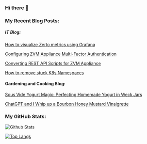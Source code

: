 ### Hi there 👋

<!--
**recklessop/recklessop** is a ✨ _special_ ✨ repository because its `README.md` (this file) appears on your GitHub profile.

Here are some ideas to get you started:

- 🔭 I’m currently working on ...
- 🌱 I’m currently learning ...
- 👯 I’m looking to collaborate on ...
- 🤔 I’m looking for help with ...
- 💬 Ask me about ...
- 📫 How to reach me: ...
- 😄 Pronouns: ...
- ⚡ Fun fact: ...
-->

### My Recent Blog Posts:
##### IT Blog:

[How to visualize Zerto metrics using Grafana](https://www.jpaul.me/2023/04/how-to-visualize-zerto-using-grafna/)

[Configuring ZVM Appliance Multi-Factor Authentication](https://www.jpaul.me/2023/04/zvm-appliance-multi-factor-auth/)

[Converting REST API Scripts for ZVM Appliance](https://www.jpaul.me/2023/04/converting-rest-api-scripts-for-zvm-appliance/)

[How to remove stuck K8s Namespaces](https://www.jpaul.me/2023/01/how-to-remove-stuck-k8s-namespaces/)


#### Gardening and Cooking Blog:

[Sous Vide Yogurt Magic: Perfecting Homemade Yogurt in Weck Jars](https://leaf2lid.com/recipes/sous-vide-yogurt-magic-perfecting-homemade-yogurt-in-weck-jars/)

[ChatGPT and I Whip up a Bourbon Honey Mustard Vinaigrette](https://leaf2lid.com/recipes/culinary-ai-chatgpt-and-i-whip-up-a-bourbon-honey-mustard-vinaigrette/)



### **My GitHub Stats:**<br>
![Github Stats](https://github-readme-stats.vercel.app/api?username=recklessop&show_icons=true&count_private=true)

[![Top Langs](https://github-readme-stats.vercel.app/api/top-langs/?username=recklessop)](https://github.com/anuraghazra/github-readme-stats)
